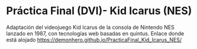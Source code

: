 # Práctica Final (DVI)- Kid Icarus (NES)
Adaptación del videojuego Kid Icarus de la consola de Nintendo NES lanzado en 1987, con tecnologías web basadas en quintus.
Enlace donde está alojado https://demonhero.github.io/PracticaFinal_Kid_Icarus_NES/
